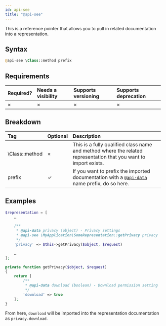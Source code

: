 ```yaml
---
id: api-see
title: "@api-see"
---
```


This is a reference pointer that allows you to pull in related documentation into a representation.

## Syntax
```php
@api-see \Class::method prefix
```

## Requirements

| Required? | Needs a visibility | Supports versioning | Supports deprecation |
| :--- | :--- | :--- | :--- |
| × | × | × | × |

## Breakdown

| Tag | Optional | Description |
| :--- | :--- | :--- |
| \Class::method | × | This is a fully qualified class name and method where the related representation that you want to import exists. |
| prefix | ✓ | If you want to prefix the imported documentation with a [`@api-data`](reference-api-data.md) name prefix, do so here. |

## Examples
```php
$representation = [
    …

    /**
     * @api-data privacy (object) - Privacy settings
     * @api-see \MyApplication\SomeRepresentation::getPrivacy privacy
     */
    'privacy' => $this->getPrivacy($object, $request)

    …
];
```

```php
private function getPrivacy($object, $request)
{
    return [
        /**
         * @api-data download (boolean) - Download permission setting
         */
        'download' => true
    ];
}
```

From here, `download` will be imported into the representation documentation as
`privacy.download`.

